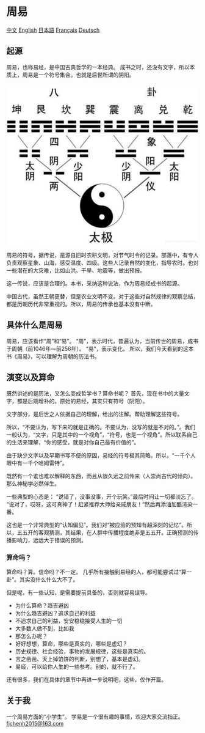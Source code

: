 # 周易

[中文](readme.md)
[English](readme-En.md)
[日本語](readme-Ja.md)
[Français](readme-Fr.md)
[Deutsch](readme-Ge.md)


## 起源

周易，也称易经，是中国古典哲学的一本经典。
成书之时，还没有文字，所以本质上，周易是一个符号集合。也就是后世所谓的阴阳。


![插图：阴阳](image/yinyang.png)


周易的符号，据传说，是源自旧时农耕文明，对节气时令的记录。部落中，有专人负责观察星象、山海，感受温度、四级。这些人记录自然的变化，指导农时。也对一些潜在的大灾难，比如山洪、干旱、地震等，做出预报。

这一传说，应该是合理的。本书，采纳这种说法，作为周易经成书的起源。

中国古代，虽然王朝更替，但是农业文明不变。对于这些对自然规律的观察总结，都是历朝历代非常重视的。所以，周易的传承也基本没有中断。

## 具体什么是周易

周易，应该看作“周”和“易”。
“周”，表示时代，普遍认为，当前传世的周易，成书于周朝（前1046年—前256年）。
“易”，表示变化。
所以，我们今天看到的这本书《周易》，可以理解为周朝的历法书。

## 演变以及算命

既然讲述的是历法，又怎么变成哲学书？算命书呢？
首先，现在书中的大量文字，都是后期增补的。原始的易经，其实只有符号（阴阳）。

文字部分，是后世之人依据自己的理解，给出的注解。帮助理解这些符号。

所以，“不要认为，写下来的就是正确的。不要认为，没写的就是不对的。”。我们一般认为，“文字，只是其中的一个视角”，“符号，也是一个视角”。所以联系自己的生活来理解，“你的感受，就是对你自己最有价值的”。

由于缺少文字以及早期书写不便的原因，易经的符号极其简略。所以，“一千个人眼中有一千个哈姆雷特”。

既然有一个谁也难以解释的东西，而且从很久远之前传来（人崇尚古代的倾向）。那么神秘学必然伴生。

一些典型的心态是：
“说错了，没事没事，开个玩笑。”最后时间让一切都淡忘了。
“说对了，哎呀，这可真神了！赶紧推荐大师给亲戚朋友！”然后再添油加醋渲染一番。

这也是一个非常典型的“认知偏见”。我们对“被应验的预知有超深刻的记忆”。所以，五五开的客观猜测，其结果，在人群中传播程度绝非是五五开。正确预测的传播影响力，远远大于错误的预测。


### 算命吗？

算命吗？算。信命吗？不一定。
几乎所有接触到易经的人，都可能尝试过“算一卦”。其实没什么什么大不了。

但是呢，有一些认知，是需要提前具备的，否则就容易误导。
- 为什么算命？趋吉避凶
- 为什么趋吉避凶？追求自己的利益
- 不追求自己的利益，安安稳稳接受人生的一切
- 大多数人做不到，比如我
- 那怎么办呢？
- 好好想想，算命，哪些是真实的，哪些是虚幻？
- 历史规律、社会经验，事物的发展规律，这些是真实的。
- 言之凿凿、天上掉馅饼的判断，别想了，基本是虚幻。
- 易经，可以给你人生的一些参考。别的，就不行了。

还有很多，我们在具体的章节中再进一步说明吧，这些，仅作开篇。

## 关于我

一个周易方面的“小学生”。
学易是一个很有趣的事情，欢迎大家交流指正。
fjchenh2015@163.com

